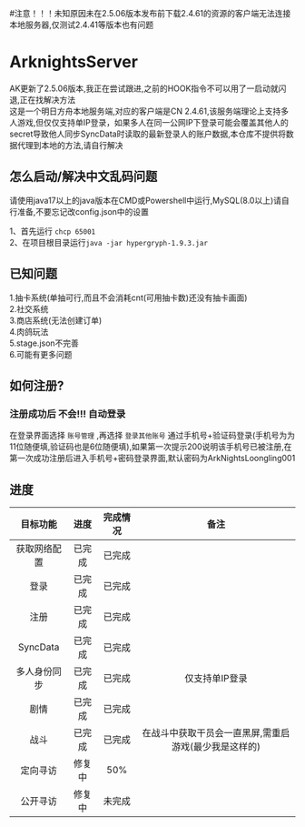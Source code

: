 #注意！！！未知原因未在2.5.06版本发布前下载2.4.61的资源的客户端无法连接本地服务器,仅测试2.4.41等版本也有问题
# ArknightsServer
AK更新了2.5.06版本,我正在尝试跟进,之前的HOOK指令不可以用了一启动就闪退,正在找解决方法  
这是一个明日方舟本地服务端,对应的客户端是CN 2.4.61,该服务端理论上支持多人游戏,但仅仅支持单IP登录，如果多人在同一公网IP下登录可能会覆盖其他人的secret导致他人同步SyncData时读取的最新登录人的账户数据,本仓库不提供将数据代理到本地的方法,请自行解决
## 怎么启动/解决中文乱码问题
请使用java17以上的java版本在CMD或Powershell中运行,MySQL(8.0以上)请自行准备,不要忘记改config.json中的设置

1、首先运行 `chcp 65001`  
2、在项目根目录运行`java -jar hypergryph-1.9.3.jar`

## 已知问题
 
1.抽卡系统(单抽可行,而且不会消耗cnt(可用抽卡数)还没有抽卡画面)  
2.社交系统  
3.商店系统(无法创建订单)  
4.肉鸽玩法  
5.stage.json不完善  
6.可能有更多问题

## 如何注册?
### 注册成功后 不会!!! 自动登录

在登录界面选择 `账号管理` ,再选择 `登录其他账号` 通过手机号+验证码登录(手机号为为11位随便填,验证码也是6位随便填),如果第一次提示200说明该手机号已被注册,在第一次成功注册后进入手机号+密码登录界面,默认密码为ArkNightsLoongling001

## 进度
|   目标功能  | 进度  | 完成情况 | 备注 |
|:-------:|:---:|:----:|:---:|
|  获取网络配置 | 已完成 | 已完成  |  |
|    登录   | 已完成 | 已完成  |  |
|    注册   | 已完成 | 已完成  |  |
| SyncData | 已完成 | 已完成  |  |
|  多人身份同步 | 已完成 | 已完成  | 仅支持单IP登录 |
|    剧情   | 已完成 | 已完成  |  |
|    战斗   | 已完成 | 已完成  | 在战斗中获取干员会一直黑屏,需重启游戏(最少我是这样的) |
|   定向寻访  | 修复中 | 50%  |  |
|  公开寻访   | 修复中 | 未完成  |  |
